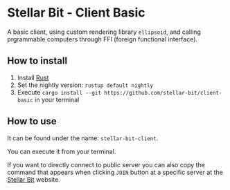 # Stellar Bit - Client Basic

A basic client, using custom rendering library `ellipsoid`, and calling prgrammable computers through FFI (foreign functional interface).

## How to install
1. Install [Rust](https://rustup.rs/)
2. Set the nightly version: `rustup default nightly`
3. Execute `cargo install --git https://github.com/stellar-bit/client-basic` in your terminal

## How to use
It can be found under the name: `stellar-bit-client`.

You can execute it from your terminal.

If you want to directly connect to public server you can also copy the command that appears when clicking `JOIN` button at a specific server at the [Stellar Bit](https://stellar-bit.com/) website.

     
